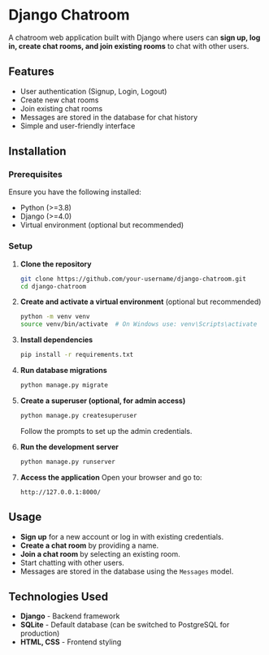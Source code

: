 # Django Chatroom

A chatroom web application built with Django where users can **sign up, log in, create chat rooms, and join existing rooms** to chat with other users.

## Features
- User authentication (Signup, Login, Logout)
- Create new chat rooms
- Join existing chat rooms
- Messages are stored in the database for chat history
- Simple and user-friendly interface

## Installation

### Prerequisites
Ensure you have the following installed:
- Python (>=3.8)
- Django (>=4.0)
- Virtual environment (optional but recommended)

### Setup
1. **Clone the repository**
   ```sh
   git clone https://github.com/your-username/django-chatroom.git
   cd django-chatroom
   ```

2. **Create and activate a virtual environment** (optional but recommended)
   ```sh
   python -m venv venv
   source venv/bin/activate  # On Windows use: venv\Scripts\activate
   ```

3. **Install dependencies**
   ```sh
   pip install -r requirements.txt
   ```

4. **Run database migrations**
   ```sh
   python manage.py migrate
   ```

5. **Create a superuser (optional, for admin access)**
   ```sh
   python manage.py createsuperuser
   ```
   Follow the prompts to set up the admin credentials.

6. **Run the development server**
   ```sh
   python manage.py runserver
   ```

7. **Access the application**
   Open your browser and go to:  
   ```
   http://127.0.0.1:8000/
   ```

## Usage
- **Sign up** for a new account or log in with existing credentials.
- **Create a chat room** by providing a name.
- **Join a chat room** by selecting an existing room.
- Start chatting with other users.
- Messages are stored in the database using the `Messages` model.


## Technologies Used
- **Django** - Backend framework
- **SQLite** - Default database (can be switched to PostgreSQL for production)
- **HTML, CSS** - Frontend styling

